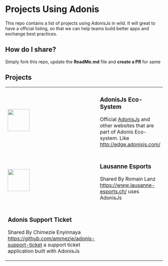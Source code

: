 # Projects Using Adonis

This repo contains a list of projects using AdonisJs in wild. It will great to have a official listing, so that we can help teams build better apps and exchange best practices.

## How do I share?

Simply fork this repo, update the **ReadMe.md** file and **create a PR** for same

## Projects

<table>
    <tr>
        <td><img src="http://res.cloudinary.com/adonisjs/image/upload/v1484932186/Github-Readme_mh3lqh.svg" width="70px"></td>
        <td>
            <h3>AdonisJs Eco-System</h3>
            <p> Official <a href="http://adonisjs.com">AdonisJs</a> and other websites that are part of Adonis Eco-system. Like <a href="http://edge.adonisjs.com/">http://edge.adonisjs.com/</a> </p>
        </td>
    </tr>
    <tr>
        <td>
            <img src="https://www.lausanne-esports.ch/images/logo.svg" width="70px" />
        </td>
        <td>
            <h3> Lausanne Esports </h3>
            <p> Shared By Romain Lanz <a href="https://www.lausanne-esports.ch/">https://www.lausanne-esports.ch/</a> uses AdonisJs </p>
        </td>
    </tr>
    <tr>
        <td>
            <h3>Adonis Support Ticket</h3>
            <p>Shared By Chimezie Enyinnaya <a href="https://github.com/ammezie/adonis-support-ticket">https://github.com/ammezie/adonis-support-ticket</a> a support ticket application built with AdonisJs</p>
        </td>
    </tr>
</table>
